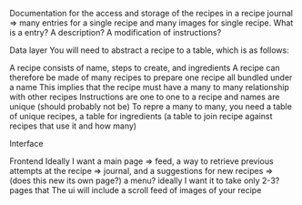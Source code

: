 Documentation for the access and storage of the recipes in a recipe journal => many entries for a single recipe and many images for single recipe. 
What is a entry? A description? A modification of instructions?

Data layer
You will need to abstract a recipe to a table, which is as follows:

A recipe consists of name, steps to create, and ingredients
A recipe can therefore be made of many recipes to prepare one recipe all bundled under a name
This implies that the recipe must have a many to many relationship with other recipes
Instructions are one to one to a recipe and names are unique (should probably not be)
To repre a many to many, you need a table of unique recipes, a table for ingredients (a table to join recipe against recipes that use it and how many)

Interface



Frontend
Ideally I want a main page => feed, a way to retrieve previous attempts at the recipe => journal, and a suggestions for new recipes => (does this new its own page?) a menu?
ideally I want it to take only 2-3? pages that 
The ui will include a scroll feed of images of your recipe

